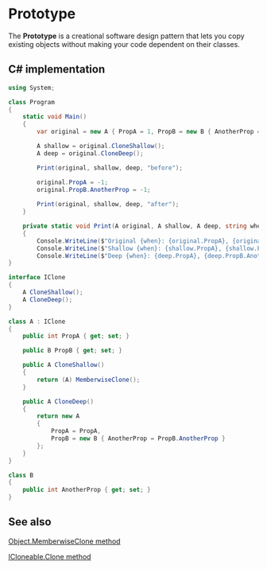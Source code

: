 # Prototype

The **Prototype** is a creational software design pattern that lets you copy existing objects without making your code dependent on their classes.

## C# implementation

```csharp
using System;

class Program
{
    static void Main()
    {
        var original = new A { PropA = 1, PropB = new B { AnotherProp = 1 } };

        A shallow = original.CloneShallow();
        A deep = original.CloneDeep();

        Print(original, shallow, deep, "before");

        original.PropA = -1;
        original.PropB.AnotherProp = -1;
        
        Print(original, shallow, deep, "after");
    }

    private static void Print(A original, A shallow, A deep, string when)
    {
        Console.WriteLine($"Original {when}: {original.PropA}, {original.PropB.AnotherProp}");
        Console.WriteLine($"Shallow {when}: {shallow.PropA}, {shallow.PropB.AnotherProp}");
        Console.WriteLine($"Deep {when}: {deep.PropA}, {deep.PropB.AnotherProp}");    }
}

interface IClone
{
    A CloneShallow();
    A CloneDeep();
}

class A : IClone
{
    public int PropA { get; set; }

    public B PropB { get; set; }

    public A CloneShallow()
    {
        return (A) MemberwiseClone();
    }

    public A CloneDeep()
    {
        return new A
        {
            PropA = PropA,
            PropB = new B { AnotherProp = PropB.AnotherProp }
        };
    }
}

class B
{
    public int AnotherProp { get; set; }
}
```

## See also

[Object.MemberwiseClone method](https://docs.microsoft.com/en-us/dotnet/api/system.object.memberwiseclone)

[ICloneable.Clone method](https://docs.microsoft.com/en-us/dotnet/api/system.icloneable.clone)
